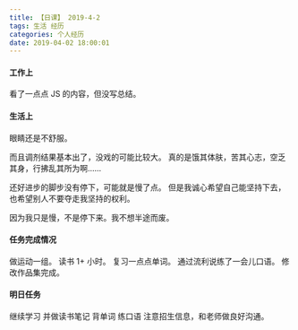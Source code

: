 ```yaml
---
title: 【日课】 2019-4-2
tags: 生活 经历
categories: 个人经历
date: 2019-04-02 18:00:01
---
```



#### 工作上

看了一点点 JS 的内容，但没写总结。

#### 生活上

眼睛还是不舒服。

而且调剂结果基本出了，没戏的可能比较大。
真的是饿其体肤，苦其心志，空乏其身，行拂乱其所为啊……

还好进步的脚步没有停下，可能就是慢了点。
但是我诚心希望自己能坚持下去，也希望别人不要夺走我坚持的权利。

因为我只是慢，不是停下来。我不想半途而废。

#### 任务完成情况

做运动一组。
读书 1+ 小时。
复习一点点单词。
通过流利说练了一会儿口语。
修改作品集完成。

#### 明日任务

继续学习 并做读书笔记
背单词
练口语
注意招生信息，和老师做良好沟通。
